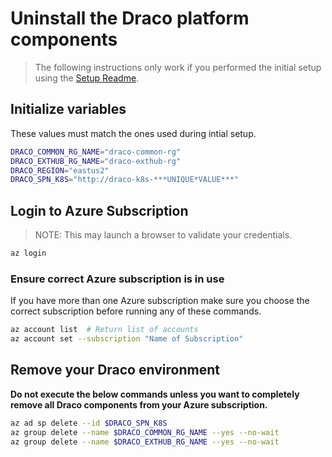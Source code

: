 # Uninstall the Draco platform components

> The following instructions only work if you performed the initial setup using the [Setup Readme](README.md).

## Initialize variables

These values must match the ones used during intial setup.

```bash
DRACO_COMMON_RG_NAME="draco-common-rg"
DRACO_EXTHUB_RG_NAME="draco-exthub-rg"
DRACO_REGION="eastus2"
DRACO_SPN_K8S="http://draco-k8s-***UNIQUE*VALUE***"  
```

## Login to Azure Subscription

> NOTE: This may launch a browser to validate your credentials.

```bash
az login
```

### Ensure correct Azure subscription is in use

If you have more than one Azure subscription make sure you choose the correct subscription before running any of these commands.

```bash
az account list  # Return list of accounts
az account set --subscription "Name of Subscription"
```

## Remove your Draco environment

**Do not execute the below commands unless you want to completely remove all Draco components from your Azure subscription.**

```bash
az ad sp delete --id $DRACO_SPN_K8S
az group delete --name $DRACO_COMMON_RG_NAME --yes --no-wait
az group delete --name $DRACO_EXTHUB_RG_NAME --yes --no-wait
```
